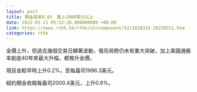 ```yaml
---
layout: post
title: 期金高收0.6%　重上2000美元以上
date: 2022-03-11 05:52:26.000000000 +08:00
link: https://news.rthk.hk/rthk/ch/component/k2/1638315-20220311.htm
categories: rthk
---
```


金價上升，但過去幾個交易日顯著波動，俄烏局勢仍未有重大突破，加上美國通脹率創逾40年來最大升幅，都推升金價。

現貨金較早時上升0.2%，至每盎司1996.3美元。

紐約期金收報每盎司2000.4美元，上升0.6%。
